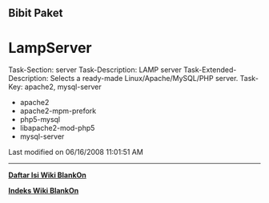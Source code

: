 ## Bibit Paket

# LampServer
Task-Section: server
Task-Description: LAMP server
Task-Extended-Description: Selects a ready-made Linux/Apache/MySQL/PHP server.
Task-Key: apache2, mysql-server
 * apache2
 * apache2-mpm-prefork
 * php5-mysql
 * libapache2-mod-php5
 * mysql-server

Last modified on 06/16/2008 11:01:51 AM
 
---
[**Daftar Isi Wiki BlankOn**](/wiki/DaftarIsi/index.html)
 
[**Indeks Wiki BlankOn**](/wiki/Indeks.html)
